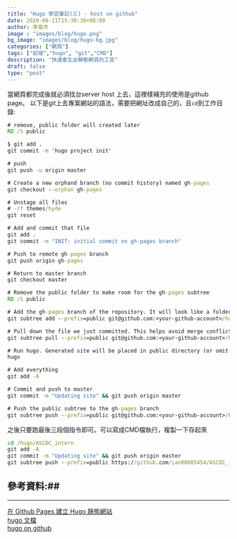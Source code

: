 ```yaml
---
title: "Hugo 學習筆記(三) - host on github"
date: 2020-06-11T15:30:30+08:00
author: 李韋杰
image : "images/blog/hugo.png"
bg_image: "images/blog/hugo-bg.jpg"
categories: ["網頁"]
tags: ["前端","hugo", "git","CMD"]
description: "快速產生出靜態網頁的工具"
draft: false
type: "post"
---
```

當網頁都完成後就必須找台server host 上去，這裡樣補充的使用是github page。 
以下是git上去專案網站的語法，需要把網址改成自己的，且`cd`到工作目錄: 
``` cmd
# remove, public folder will created later
RD /S public

$ git add .
git commit -m 'hugo project init'

# push
git push -u origin master

# Create a new orphand branch (no commit history) named gh-pages
git checkout --orphan gh-pages

# Unstage all files
# -rf themes/hyde
git reset

# Add and commit that file
git add .
git commit -m "INIT: initial commit on gh-pages branch"

# Push to remote gh-pages branch
git push origin gh-pages

# Return to master branch
git checkout master

# Remove the public folder to make room for the gh-pages subtree
RD /S public

# Add the gh-pages branch of the repository. It will look like a folder named public
git subtree add --prefix=public git@github.com:<your-github-account>/hugo_blog.git gh-pages --squash

# Pull down the file we just committed. This helps avoid merge conflicts
git subtree pull --prefix=public git@github.com:<your-github-account>/hugo_blog.git gh-pages

# Run hugo. Generated site will be placed in public directory (or omit -t ThemeName if you're not using a theme)
hugo

# Add everything
git add -A

# Commit and push to master
git commit -m "Updating site" && git push origin master

# Push the public subtree to the gh-pages branch
git subtree push --prefix=public git@github.com:<your-github-account>/hugo_blog.git gh-pages
```
之後只要跑最後三段個指令即可。可以寫成CMD檔執行，複製一下存起來
``` cmd
cd /hugo/ASCDC_intern
git add -A
git commit -m "Updating site" && git push origin master
git subtree push --prefix=public https://github.com/ian08005454/ASCDC_intern.git gh-pages
```

## **參考資料:**##
---
[在 Github Pages 建立 Hugo 靜態網站](https://kaichu.io/2015/07/12/my-first-post/)</br>
[hugo 文檔](https://gohugo.io/)</br>
[hugo on github](https://www.gohugo.org/doc/tutorials/github-pages-blog/)</br>
